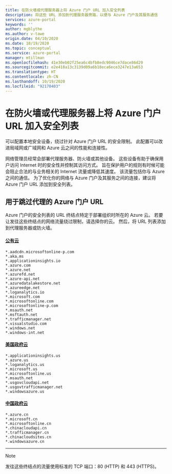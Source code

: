 ```yaml
---
title: 在防火墙或代理服务器上将 Azure 门户 URL 加入安全列表
description: 将这些 URL 添加到代理服务器旁路，以便与 Azure 门户及其服务通信
services: azure-portal
keywords: ''
author: mgblythe
ms.author: v-tawe
origin.date: 04/10/2020
ms.date: 10/19/2020
ms.topic: conceptual
ms.service: azure-portal
manager: mtillman
ms.openlocfilehash: 41e30eb02f25ea6c4bfb8edc9046ce7dace86d29
ms.sourcegitcommit: e2e418a13c3139d09a6b18eca6ece3247e13a653
ms.translationtype: HT
ms.contentlocale: zh-CN
ms.lasthandoff: 10/19/2020
ms.locfileid: "92170403"
---
```

# <a name="safelist-the-azure-portal-urls-on-your-firewall-or-proxy-server"></a>在防火墙或代理服务器上将 Azure 门户 URL 加入安全列表

可以配置本地安全设备，绕过针对 Azure 门户 URL 的安全限制。 此配置可以改进局域网或广域网和 Azure 云之间的性能和连接性。

网络管理员经常会部署代理服务器、防火墙或其他设备。 这些设备有助于确保用户访问 Internet 时的安全性并控制其访问方式。 旨在保护用户的规则有时候可能会阻止合法的与业务相关的 Internet 流量或降低其速度。 该流量包括你与 Azure 之间的通信。 为了优化你的网络与 Azure 门户及其服务之间的连接，建议将 Azure 门户 URL 添加到安全列表。

## <a name="azure-portal-urls-for-proxy-bypass"></a>用于跳过代理的 Azure 门户 URL

Azure 门户的安全列表的 URL 终结点特定于部署组织时所在的 Azure 云。 若要让发往这些终结点的网络流量绕过限制，请选择你的云。 然后，将 URL 列表添加到代理服务器或防火墙。

#### <a name="public-cloud"></a>[公有云](#tab/public-cloud)

```
*.aadcdn.microsoftonline-p.com
*.aka.ms
*.applicationinsights.io
*.azure.com
*.azure.net
*.azurefd.net
*.azure-api.net
*.azuredatalakestore.net
*.azureedge.net
*.loganalytics.io
*.microsoft.com
*.microsoftonline.com
*.microsoftonline-p.com
*.msauth.net
*.msftauth.net
*.trafficmanager.net
*.visualstudio.com
*.windows.net
*.windows-int.net
```

#### <a name="us-government-cloud"></a>[美国政府云](#tab/us-government-cloud)

```
*.applicationinsights.us
*.azure.us
*.loganalytics.us
*.microsoft.us
*.microsoftonline.us
*.msauth.net
*.usgovcloudapi.net
*.usgovtrafficmanager.net
*.windowsazure.us
```

#### <a name="china-government-cloud"></a>[中国政府云](#tab/china-government-cloud)

```
*.azure.cn
*.microsoft.cn
*.microsoftonline.cn
*.chinacloudapi.cn
*.trafficmanager.cn
*.chinacloudsites.cn
*.windowsazure.cn
```
---

> [!NOTE]
> 发往这些终结点的流量使用标准的 TCP 端口：80 (HTTP) 和 443 (HTTPS)。
>
>
